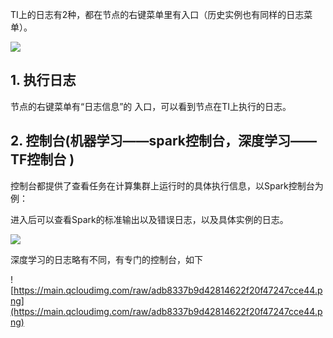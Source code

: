 TI上的日志有2种，都在节点的右键菜单里有入口（历史实例也有同样的日志菜单）。

![](https://main.qcloudimg.com/raw/0c17d16c2d220a0fe4c1bc20ff6a7e4d.png)

## 1. 执行日志

节点的右键菜单有“日志信息”的 入口，可以看到节点在TI上执行的日志。


## 2. 控制台(机器学习——spark控制台，深度学习——TF控制台 )

控制台都提供了查看任务在计算集群上运行时的具体执行信息，以Spark控制台为例： 

进入后可以查看Spark的标准输出以及错误日志，以及具体实例的日志。


![](https://main.qcloudimg.com/raw/680a3e2096c3f133ecfab0060ae3bdbe.png)  

   


深度学习的日志略有不同，有专门的控制台，如下

![https://main.qcloudimg.com/raw/adb8337b9d42814622f20f47247cce44.png](https://main.qcloudimg.com/raw/adb8337b9d42814622f20f47247cce44.png)
